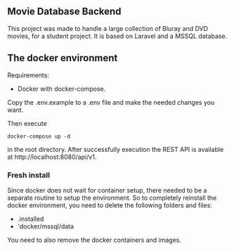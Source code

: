 ## Movie Database Backend

This project was made to handle a large collection of Bluray and DVD movies, for a student project.
It is based on Laravel and a MSSQL database.

## The docker environment
Requirements:
* Docker with docker-compose.

Copy the .env.example to a .env file and make the needed changes you want.

Then execute 
```
docker-compose up -d
```
in the root directory. After successfully execution the REST API is available at http://localhost:8080/api/v1.


### Fresh install
Since docker does not wait for container setup, there needed to be a separate routine to setup the environment.
So to completely reinstall the docker environment, you need to delete the following folders and files:
* .installed
* 'docker/mssql/data

You need to also remove the docker containers and images.

